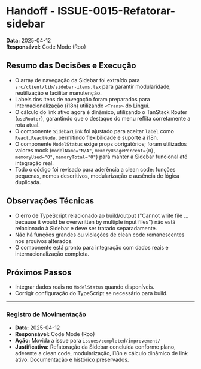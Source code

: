 # Handoff - ISSUE-0015-Refatorar-sidebar

**Data:** 2025-04-12  
**Responsável:** Code Mode (Roo)

## Resumo das Decisões e Execução

- O array de navegação da Sidebar foi extraído para `src/client/lib/sidebar-items.tsx` para garantir modularidade, reutilização e facilitar manutenção.
- Labels dos itens de navegação foram preparados para internacionalização (i18n) utilizando `<Trans>` do Lingui.
- O cálculo do link ativo agora é dinâmico, utilizando o TanStack Router (`useRouter`), garantindo que o destaque do menu reflita corretamente a rota atual.
- O componente `SidebarLink` foi ajustado para aceitar `label` como `React.ReactNode`, permitindo flexibilidade e suporte a i18n.
- O componente `ModelStatus` exige props obrigatórios; foram utilizados valores mock (`modelName="N/A"`, `memoryUsagePercent={0}`, `memoryUsed="0"`, `memoryTotal="0"`) para manter a Sidebar funcional até integração real.
- Todo o código foi revisado para aderência a clean code: funções pequenas, nomes descritivos, modularização e ausência de lógica duplicada.

## Observações Técnicas

- O erro de TypeScript relacionado ao build/output ("Cannot write file ... because it would be overwritten by multiple input files") não está relacionado à Sidebar e deve ser tratado separadamente.
- Não há funções grandes ou violações de clean code remanescentes nos arquivos alterados.
- O componente está pronto para integração com dados reais e internacionalização completa.

## Próximos Passos

- Integrar dados reais no `ModelStatus` quando disponíveis.
- Corrigir configuração do TypeScript se necessário para build.

---

### Registro de Movimentação

- **Data:** 2025-04-12
- **Responsável:** Code Mode (Roo)
- **Ação:** Movida a issue para `issues/completed/improvement/`
- **Justificativa:** Refatoração da Sidebar concluída conforme plano, aderente a clean code, modularização, i18n e cálculo dinâmico de link ativo. Documentação e histórico preservados.